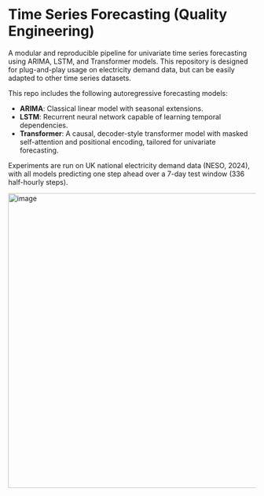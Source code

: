 # Time Series Forecasting (Quality Engineering)

A modular and reproducible pipeline for univariate time series forecasting using ARIMA, LSTM, and Transformer models. This repository is designed for plug-and-play usage on electricity demand data, but can be easily adapted to other time series datasets.


This repo includes the following autoregressive forecasting models:

- **ARIMA**: Classical linear model with seasonal extensions.
- **LSTM**: Recurrent neural network capable of learning temporal dependencies.
- **Transformer**: A causal, decoder-style transformer model with masked self-attention and positional encoding, tailored for univariate forecasting.

Experiments are run on UK national electricity demand data (NESO, 2024), with all models predicting one step ahead over a 7-day test window (336 half-hourly steps).

<img width="600" alt="image" src="https://github.com/user-attachments/assets/717a9a6e-1cfd-43ba-9642-aff7a5a3baf3" />

